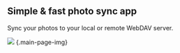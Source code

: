 ---
---
## Simple & fast photo sync app

Sync your photos to your local or remote WebDAV server.

![](/main.png)
{.main-page-img}
